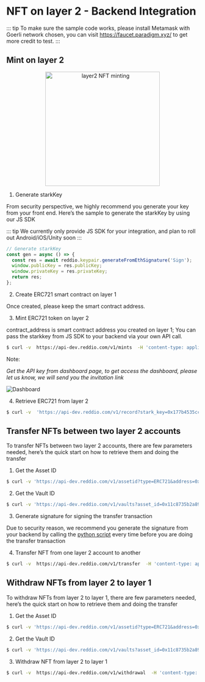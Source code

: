 # NFT on layer 2 -  Backend Integration

::: tip
To make sure the sample code works, please install Metamask with Goerli network chosen, you can visit https://faucet.paradigm.xyz/ to get more credit to test.
:::

## Mint on layer 2
<p align="center">
  <img src="/layer2nft-apiminting.png" alt="layer2 NFT minting" width="300"/>
</p>

1. Generate starkKey

From security perspective, we highly recommend you generate your key from your front end. Here’s the sample to generate the starkKey by using our JS SDK

::: tip
We currently only provide JS SDK for your integration, and plan to roll out Android/iOS/Unity soon
:::

```jsx
// Generate starkKey
const gen = async () => {
  const res = await reddio.keypair.generateFromEthSignature('Sign');
  window.publicKey = res.publicKey;
  window.privateKey = res.privateKey;
  return res;
};
```

2. Create ERC721 smart contract on layer 1

Once created, please keep the smart contract address.

3. Mint ERC721 token on layer 2

contract_address is smart contract address you created on layer 1; You can pass the starkkey from JS SDK to your backend via your own API call.

```sh
$ curl -v  https://api-dev.reddio.com/v1/mints  -H 'content-type: application/json' -H 'X-API-Key: rk-d3b3c4cb-e721-4a8d-be47-3d231b32260f5' -d '{ "contract_address":"0xd66362e8ff8d5def8c8ead34faa74c038745ccea", "stark_key":"0x177b4535ccc939f31cc23e8edf0b40436277905272fd53bd5c5a3a26286944b", "amount":"10"}'
```

Note: 

*Get the API key from dashboard page, to get access the dashboard, please let us know, we will send you the invitation link*

![Dashboard](/dashboard-quickstart.png)

4. Retrieve ERC721 from layer 2

```sh
$ curl -v  'https://api-dev.reddio.com/v1/record?stark_key=0x177b4535ccc939f31cc23e8edf0b40436277905272fd53bd5c5a3a26286944b&sequence_id=45740'
```

## Transfer NFTs between two layer 2 accounts

To transfer NFTs between two layer 2 accounts, there are few parameters needed, here’s the quick start on how to retrieve them and doing the transfer

1. Get the Asset ID

```sh
$ curl -v 'https://api-dev.reddio.com/v1/assetid?type=ERC721&address=0x177b4535ccc939f31cc23e8edf0b40436277905272fd53bd5c5a3a26286944b&token_id=45740'
```

2. Get the Vault ID

```sh
$ curl -v 'https://api-dev.reddio.com/v1/vaults?asset_id=0x11c8735b2a892353bb7993136f1eb8fab91054ed740887d9ceddbf6d01d8eae&stark_key=0x177b4535ccc939f31cc23e8edf0b40436277905272fd53bd5c5a3a26286944b'
```

3. Generate signature for signing the transfer transaction

Due to security reason, we recommend you generate the signature from your backend by calling the [python script](https://github.com/reddio-com/red-py-sdk) every time before you are doing the transfer transaction

4. Transfer NFT from one layer 2 account to another

```sh
$ curl -v  https://api-dev.reddio.com/v1/transfer  -H 'content-type: application/json' -H 'X-API-Key: rk-d3b3c4cb-e721-4a8d-be47-3d231b32260f5' -d '{ "asset_id":"0x4240e8b8c0b6E6464a13F555F6395BbfE1c4bdf1", "stark_key":"0x177b4535ccc939f31cc23e8edf0b40436277905272fd53bd5c5a3a26286944b", "amount":1, "nonce":100, "vault_id":1000, "receiver": "0x761f1709a72a7e1d9a503faf2a1067686f315acdc825a804e1281fbd39accda", "receiver_vault_id":10,"expiration_timestamp":4194303, "signature":{"r":"0xab","s":"0xbb"}}'
```

## Withdraw NFTs from layer 2 to layer 1

To withdraw NFTs from layer 2 to layer 1, there are few parameters needed, here’s the quick start on how to retrieve them and doing the transfer

1. Get the Asset ID

```sh
$ curl -v 'https://api-dev.reddio.com/v1/assetid?type=ERC721&address=0x177b4535ccc939f31cc23e8edf0b40436277905272fd53bd5c5a3a26286944b&token_id=45740'
```

2. Get the Vault ID

```sh
$ curl -v 'https://api-dev.reddio.com/v1/vaults?asset_id=0x11c8735b2a892353bb7993136f1eb8fab91054ed740887d9ceddbf6d01d8eae&stark_key=0x177b4535ccc939f31cc23e8edf0b40436277905272fd53bd5c5a3a26286944b'
```

3. Withdraw NFT from layer 2 to layer 1

```sh
$ curl -v  https://api-dev.reddio.com/v1/withdrawal  -H 'content-type: application/json' -H 'X-API-Key: rk-d3b3c4cb-e721-4a8d-be47-3d231b32260f5' -d '{ "contract_address":"0xd66362e8ff8d5def8c8ead34faa74c038745ccea", "token_id":"1", "stark_key":"0x177b4535ccc939f31cc23e8edf0b40436277905272fd53bd5c5a3a26286944b", "amount":10}'
```
